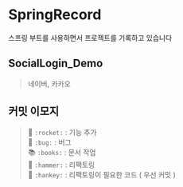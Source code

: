 # SpringRecord
스프링 부트를 사용하면서 프로젝트를 기록하고 있습니다

## SocialLogin_Demo
> 네이버, 카카오

## 커밋 이모지
> 🚀 `:rocket:` : 기능 추가  
> 🐛 `:bug:` : 버그  
> 📚 `:books:` : 문서 작업  
> 🔨 `:hammer:` : 리팩토링  
> 💩 `:hankey:` : 리팩토링이 필요한 코드 ( 우선 커밋 )